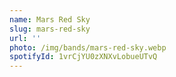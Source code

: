 ```yaml
---
name: Mars Red Sky
slug: mars-red-sky
url: ''
photo: /img/bands/mars-red-sky.webp
spotifyId: 1vrCjYU0zXNXvLobueUTvQ
---
```

